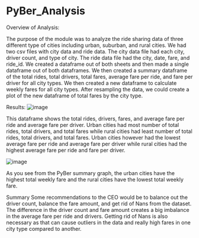 # PyBer_Analysis

Overview of Analysis:

The purpose of the module was to analyze the ride sharing data of three different type of cities including urban, suburban, and rural cities. We had two csv files with city data and ride data. The city data file had each city, driver count, and type of city. The ride data file had the city, date, fare, and ride_id. We created a dataframe out of both sheets and then made a single dataframe out of both dataframes. We then created a summary dataframe of the total rides, total drivers, total fares, average fare per ride, and fare per driver for all city types. We then created a new dataframe to  calculate weekly fares for all city types. After resampling the data, we could create a plot of the new dataframe of total fares by the city type.

 Results:
 ![image](https://user-images.githubusercontent.com/8925001/120966552-3dcfb900-c71b-11eb-9cfc-a7b71e107d71.png)
 
This dataframe shows the total rides, drivers, fares, and average fare per ride and average fare per driver. Urban cities had most number of  total rides, total drivers, and total fares while rural cities had least number of total rides, total drivers, and total fares. Urban cities however had the lowest average fare per ride and average fare per driver while rural cities had the highest average fare per ride and fare per driver. 

![image](https://user-images.githubusercontent.com/8925001/120966686-6b1c6700-c71b-11eb-9da5-b66f03a98a59.png)

As you see from the PyBer summary graph, the urban cities have the highest total weekly fare and the rural cities have the lowest total weekly fare. 

Summary
Some recommendations to the CEO would be to balance out the driver count, balance the fare amount, and get rid of Nans from the dataset. The difference in the driver count and fare amount creates a big imbalance in the average fare per ride and drivers. Getting rid of Nans is also necessary as that can cause outliers in the data and really high fares in one city type compared to another.
